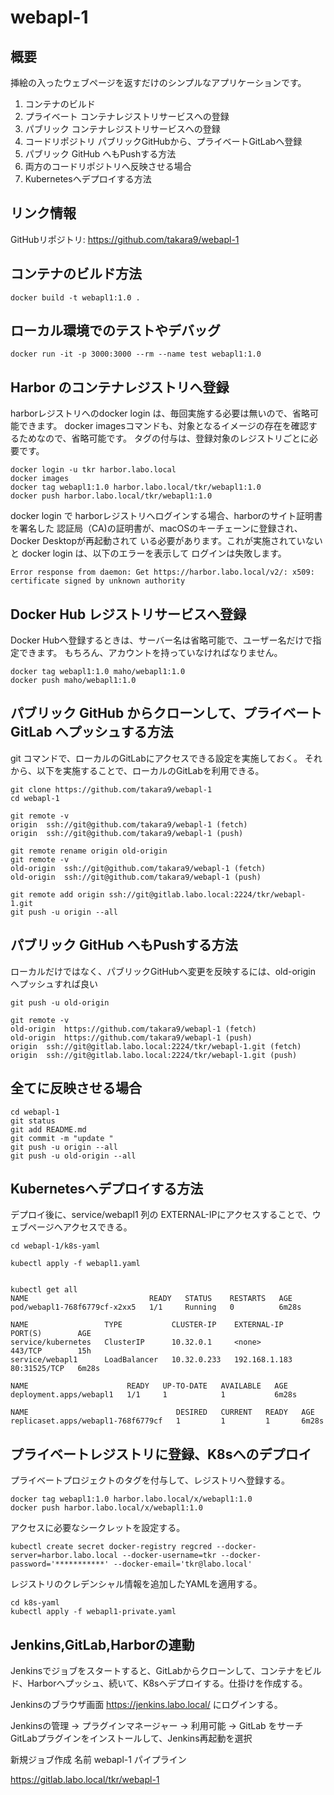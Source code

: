 # webapl-1

## 概要

挿絵の入ったウェブページを返すだけのシンプルなアプリケーションです。

1. コンテナのビルド
1. プライベート コンテナレジストリサービスへの登録
1. パブリック コンテナレジストリサービスへの登録
1. コードリポジトリ パブリックGitHubから、プライベートGitLabへ登録
1. パブリック GitHub へもPushする方法
1. 両方のコードリポジトリへ反映させる場合
1. Kubernetesへデプロイする方法


## リンク情報

GitHubリポジトリ: https://github.com/takara9/webapl-1



## コンテナのビルド方法

~~~
docker build -t webapl1:1.0 .
~~~

## ローカル環境でのテストやデバッグ

~~~
docker run -it -p 3000:3000 --rm --name test webapl1:1.0
~~~


## Harbor のコンテナレジストリへ登録

harborレジストリへのdocker login は、毎回実施する必要は無いので、省略可能できます。
docker imagesコマンドも、対象となるイメージの存在を確認するためなので、省略可能です。
タグの付与は、登録対象のレジストリごとに必要です。

~~~
docker login -u tkr harbor.labo.local
docker images
docker tag webapl1:1.0 harbor.labo.local/tkr/webapl1:1.0
docker push harbor.labo.local/tkr/webapl1:1.0
~~~

docker login で harborレジストリへログインする場合、harborのサイト証明書を署名した
認証局（CA)の証明書が、macOSのキーチェーンに登録され、Docker Desktopが再起動されて
いる必要があります。これが実施されていないと docker login は、以下のエラーを表示して
ログインは失敗します。

~~~
Error response from daemon: Get https://harbor.labo.local/v2/: x509: certificate signed by unknown authority
~~~





## Docker Hub レジストリサービスへ登録

Docker Hubへ登録するときは、サーバー名は省略可能で、ユーザー名だけで指定できます。
もちろん、アカウントを持っていなければなりません。

~~~
docker tag webapl1:1.0 maho/webapl1:1.0
docker push maho/webapl1:1.0
~~~




## パブリック GitHub からクローンして、プライベート GitLab へプッシュする方法

git コマンドで、ローカルのGitLabにアクセスできる設定を実施しておく。
それから、以下を実施することで、ローカルのGitLabを利用できる。

~~~
git clone https://github.com/takara9/webapl-1
cd webapl-1

git remote -v
origin	ssh://git@github.com/takara9/webapl-1 (fetch)
origin	ssh://git@github.com/takara9/webapl-1 (push)

git remote rename origin old-origin
git remote -v
old-origin	ssh://git@github.com/takara9/webapl-1 (fetch)
old-origin	ssh://git@github.com/takara9/webapl-1 (push)

git remote add origin ssh://git@gitlab.labo.local:2224/tkr/webapl-1.git
git push -u origin --all
~~~


## パブリック GitHub へもPushする方法

ローカルだけではなく、パブリックGitHubへ変更を反映するには、old-origin へプッシュすれば良い

~~~
git push -u old-origin

git remote -v
old-origin	https://github.com/takara9/webapl-1 (fetch)
old-origin	https://github.com/takara9/webapl-1 (push)
origin	ssh://git@gitlab.labo.local:2224/tkr/webapl-1.git (fetch)
origin	ssh://git@gitlab.labo.local:2224/tkr/webapl-1.git (push)
~~~


## 全てに反映させる場合

~~~
cd webapl-1
git status
git add README.md 
git commit -m "update "
git push -u origin --all
git push -u old-origin --all
~~~


## Kubernetesへデプロイする方法

デプロイ後に、service/webapl1 列の EXTERNAL-IPにアクセスすることで、ウェブページへアクセスできる。



~~~
cd webapl-1/k8s-yaml

kubectl apply -f webapl1.yaml


kubectl get all
NAME                           READY   STATUS    RESTARTS   AGE
pod/webapl1-768f6779cf-x2xx5   1/1     Running   0          6m28s

NAME                 TYPE           CLUSTER-IP    EXTERNAL-IP     PORT(S)        AGE
service/kubernetes   ClusterIP      10.32.0.1     <none>          443/TCP        15h
service/webapl1      LoadBalancer   10.32.0.233   192.168.1.183   80:31525/TCP   6m28s

NAME                      READY   UP-TO-DATE   AVAILABLE   AGE
deployment.apps/webapl1   1/1     1            1           6m28s

NAME                                 DESIRED   CURRENT   READY   AGE
replicaset.apps/webapl1-768f6779cf   1         1         1       6m28s
~~~



## プライベートレジストリに登録、K8sへのデプロイ

プライベートプロジェクトのタグを付与して、レジストリへ登録する。

~~~
docker tag webapl1:1.0 harbor.labo.local/x/webapl1:1.0
docker push harbor.labo.local/x/webapl1:1.0
~~~

アクセスに必要なシークレットを設定する。

~~~
kubectl create secret docker-registry regcred --docker-server=harbor.labo.local --docker-username=tkr --docker-password='***********' --docker-email='tkr@labo.local'
~~~

レジストリのクレデンシャル情報を追加したYAMLを適用する。

~~~
cd k8s-yaml
kubectl apply -f webapl1-private.yaml
~~~

## Jenkins,GitLab,Harborの連動

Jenkinsでジョブをスタートすると、GitLabからクローンして、コンテナをビルド、Harborへプッシュ、続いて、K8sへデプロイする。仕掛けを作成する。

Jenkinsのブラウザ画面 https://jenkins.labo.local/ にログインする。


Jenkinsの管理 -> プラグインマネージャー -> 利用可能 -> GitLab をサーチ
GitLabプラグインをインストールして、Jenkins再起動を選択


新規ジョブ作成
名前 webapl-1
パイプライン

https://gitlab.labo.local/tkr/webapl-1



